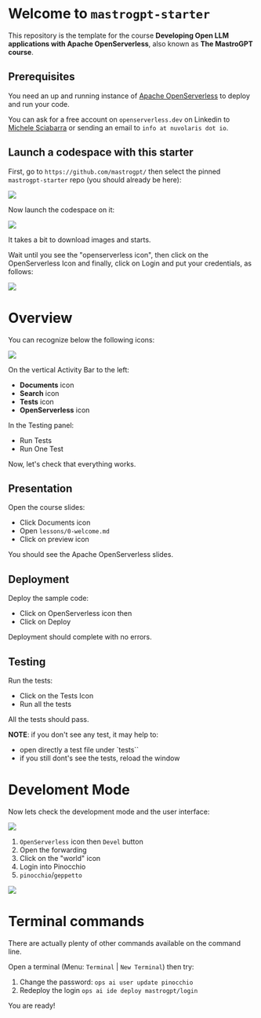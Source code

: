 # Welcome to `mastrogpt-starter`

This repository is the template for the course **Developing Open LLM applications with Apache OpenServerless**, also known as **The MastroGPT course**.

## Prerequisites

You need an up and running instance of [Apache OpenServerless](https://openserverless.apache.org) to deploy and run your code. 

You can ask for a free account on `openserverless.dev` on Linkedin to [Michele Sciabarra](https://linkedin.com/in/msciab) or sending an email to `info at nuvolaris dot io`.

## Launch a codespace with this starter

First, go to `https://github.com/mastrogpt/` then select the pinned `mastrogpt-starter` repo (you should already be here):

![](lessons/assets/starter.png)

Now launch the codespace on it:

![](lessons/assets/codespaces.png)

It takes a bit to download images and starts.

Wait until you see the "openserverless icon", then click on the  OpenServerless Icon and finally, click on Login and put your credentials, as follows:

![](lessons/assets/environment.png)


# Overview

You can recognize below the following icons:

![](lessons/assets/icons.png)

On the vertical Activity Bar to the left:

- **Documents** icon
- **Search** icon
- **Tests** icon
- **OpenServerless** icon

In the Testing panel:
- Run Tests
- Run One Test

Now, let's check that everything works.

## Presentation

Open the course slides:

- Click Documents icon
- Open `lessons/0-welcome.md`
- Click on preview icon

You should see the Apache OpenServerless slides.

## Deployment

Deploy the sample code:

- Click on OpenServerless icon then
- Click on Deploy

Deployment should complete with no errors.

## Testing

Run the tests:

- Click on the Tests Icon 
- Run all the tests

All the tests should pass.

**NOTE**: if you don't see any test, it may help to:

- open directly a test file under `tests``
- if you still dont's see the tests, reload the window

# Develoment Mode

Now lets check the development mode and the user interface:

![](lessons/assets/devmode.png)

1. `OpenServerless` icon then `Devel` button
1. Open the forwarding
1. Click on the "world" icon
1. Login into Pinocchio
1.  `pinocchio`/`geppetto`

![](lessons/assets/pinocchio.png)

# Terminal commands

There are actually plenty of other commands available on the command line.

Open a terminal (Menu: `Terminal` | `New Terminal`) then try:

1. Change the password: `ops ai user update pinocchio`
1. Redeploy the login `ops ai ide deploy mastrogpt/login`

You are ready!




